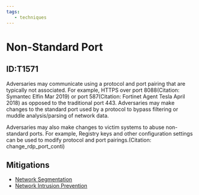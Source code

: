 ```yaml
---
tags:
   - techniques
---
```

# Non-Standard Port
## ID:T1571
Adversaries may communicate using a protocol and port pairing that are typically not associated. For example, HTTPS over port 8088(Citation: Symantec Elfin Mar 2019) or port 587(Citation: Fortinet Agent Tesla April 2018) as opposed to the traditional port 443. Adversaries may make changes to the standard port used by a protocol to bypass filtering or muddle analysis/parsing of network data.

Adversaries may also make changes to victim systems to abuse non-standard ports. For example, Registry keys and other configuration settings can be used to modify protocol and port pairings.(Citation: change_rdp_port_conti)
## Mitigations
* [Network Segmentation](/mitre/mitigations/M1030)
* [Network Intrusion Prevention](/mitre/mitigations/M1031)
